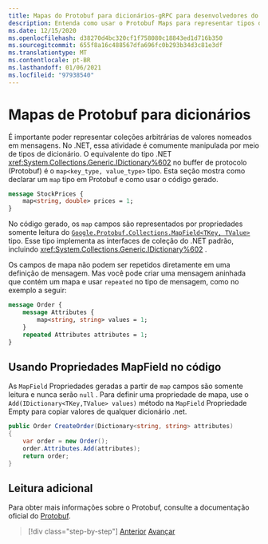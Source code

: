 ```yaml
---
title: Mapas do Protobuf para dicionários-gRPC para desenvolvedores do WCF
description: Entenda como usar o Protobuf Maps para representar tipos de dicionário no .NET.
ms.date: 12/15/2020
ms.openlocfilehash: d38270d4bc320cf1f758080c18843ed1d716b350
ms.sourcegitcommit: 655f8a16c488567dfa696fc0b293b34d3c81e3df
ms.translationtype: MT
ms.contentlocale: pt-BR
ms.lasthandoff: 01/06/2021
ms.locfileid: "97938540"
---
```

# <a name="protobuf-maps-for-dictionaries"></a>Mapas de Protobuf para dicionários

É importante poder representar coleções arbitrárias de valores nomeados em mensagens. No .NET, essa atividade é comumente manipulada por meio de tipos de dicionário. O equivalente do tipo .NET <xref:System.Collections.Generic.IDictionary%602> no buffer de protocolo (Protobuf) é o `map<key_type, value_type>` tipo. Esta seção mostra como declarar um `map` tipo em Protobuf e como usar o código gerado.

```protobuf
message StockPrices {
    map<string, double> prices = 1;
}
```

No código gerado, os `map` campos são representados por propriedades somente leitura do [`Google.Protobuf.Collections.MapField<TKey, TValue>`][map-field] tipo. Esse tipo implementa as interfaces de coleção do .NET padrão, incluindo <xref:System.Collections.Generic.IDictionary%602> .

Os campos de mapa não podem ser repetidos diretamente em uma definição de mensagem. Mas você pode criar uma mensagem aninhada que contém um mapa e usar `repeated` no tipo de mensagem, como no exemplo a seguir:

```protobuf
message Order {
    message Attributes {
        map<string, string> values = 1;
    }
    repeated Attributes attributes = 1;
}
```

## <a name="using-mapfield-properties-in-code"></a>Usando Propriedades MapField no código

As `MapField` Propriedades geradas a partir de `map` campos são somente leitura e nunca serão `null` . Para definir uma propriedade de mapa, use o `Add(IDictionary<TKey,TValue> values)` método na `MapField` Propriedade Empty para copiar valores de qualquer dicionário .net.

```csharp
public Order CreateOrder(Dictionary<string, string> attributes)
{
    var order = new Order();
    order.Attributes.Add(attributes);
    return order;
}
```

## <a name="further-reading"></a>Leitura adicional

Para obter mais informações sobre o Protobuf, consulte a documentação oficial do [Protobuf](https://developers.google.com/protocol-buffers/docs/overview).

[map-field]: https://developers.google.cn/protocol-buffers/docs/reference/csharp/class/google/protobuf/collections/map-field-t-key-t-value-

>[!div class="step-by-step"]
>[Anterior](protobuf-enums.md) 
> [Avançar](wcf-services-to-grpc-comparison.md)
